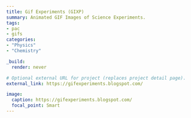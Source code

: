 ```yaml
---
title: Gif Experiments (GIXP)
summary: Animated GIF Images of Science Experiments.
tags:
- pac
- gifs
categories: 
- "Physics"
- "Chemistry"

_build:
  render: never

# Optional external URL for project (replaces project detail page).
external_link: https://gifexperiments.blogspot.com/

image:
  caption: https://gifexperiments.blogspot.com/
  focal_point: Smart
---
```

